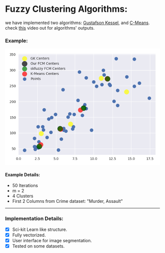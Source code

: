 # Fuzzy Clustering Algorithms:
we have implemented two algorithms: <a href="http://w3.ualg.pt/~jvo/ml2015-16/ml2015-16L17.pdf">Gustafson Kessel</a>, and <a href="https://home.deib.polimi.it/matteucc/Clustering/tutorial_html/cmeans.html">C-Means</a>.
check <a href="https://youtu.be/fO31mftDx-s">this</a> video out for algorithms' outputs.

### Example:

![Alt text](/image.png?raw=true "comparisons")

#### Example Details:
<ul>
  <li>50 Iterations</li>
  <li>m = 2</li>
  <li>4 Clusters</li>
  <li>First 2 Columns from Crime dataset: "Murder, Assault"</li>
</ul>

<hr>

### Implementation Details:
- [x] Sci-kit Learn like structure.
- [x] Fully vectorized.
- [x] User interface for image segmentation.
- [x] Tested on some datasets.
